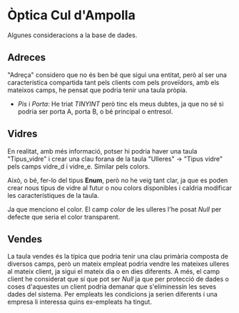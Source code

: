 # Òptica Cul d'Ampolla

Algunes consideracions a la base de dades.

## Adreces

"Adreça" considero que no és ben bé que sigui una entitat, però al ser una característica compartida tant pels clients com pels proveïdors, amb els mateixos camps, he pensat que podria tenir una taula pròpia.

- _Pis_ i _Porta_: He triat _TINYINT_ però tinc els meus dubtes, ja que no sé si podria ser porta A, porta B, o bé principal o entresol.

## Vidres

En realitat, amb més informació, potser hi podria haver una taula "Tipus_vidre" i crear una clau forana de la taula "Ulleres" -> "Tipus vidre" pels camps vidre_d i vidre_e. Similar pels colors.

Això, o bé, fer-lo del tipus __Enum__, però no he veig tant clar, ja que es poden crear nous tipus de vidre al futur o nou colors disponibles i caldria modificar les característiques de la taula.

Ja que menciono el color. El camp _color_ de les ulleres l'he posat _Null_ per defecte que seria el color transparent.

## Vendes

La taula vendes és la típica que podria tenir una clau primària composta de diversos camps, però un mateix empleat podria vendre les mateixes ulleres al mateix client, ja sigui el mateix dia o en dies diferents. A més, el camp client he considerat que sí que pot ser _Null_ ja que per protecció de dades o coses d'aquestes un client podria demanar que s'eliminessin les seves dades del sistema. Per empleats les condicions ja serien diferents i una empresa li interessa quins ex-empleats ha tingut.
